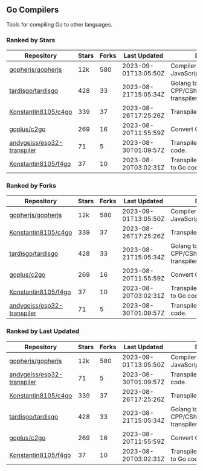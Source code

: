 ## Go Compilers

Tools for compiling Go to other languages.

### Ranked by Stars

| Repository | Stars | Forks | Last Updated | Description | 
|------------|-------|-------|--------------|-------------|
| [gopherjs/gopherjs](https://github.com/gopherjs/gopherjs) | 12k | 580 | 2023-09-01T13:05:50Z |  Compiler from Go to JavaScript. |
| [tardisgo/tardisgo](https://github.com/tardisgo/tardisgo) | 428 | 33 | 2023-08-21T15:05:34Z |  Golang to Haxe to CPP/CSharp/Java/JavaScript transpiler. |
| [Konstantin8105/c4go](https://github.com/Konstantin8105/c4go) | 339 | 37 | 2023-08-26T17:25:26Z |  Transpile C code to Go code. |
| [goplus/c2go](https://github.com/goplus/c2go) | 269 | 16 | 2023-08-20T11:55:59Z |  Convert C code to Go code. |
| [andygeiss/esp32-transpiler](https://github.com/andygeiss/esp32-transpiler) | 71 | 5 | 2023-08-30T01:09:57Z |  Transpile Go into Arduino code. |
| [Konstantin8105/f4go](https://github.com/Konstantin8105/f4go) | 37 | 10 | 2023-08-20T03:02:31Z |  Transpile FORTRAN 77 code to Go code. |

### Ranked by Forks

| Repository | Stars | Forks | Last Updated | Description | 
|------------|-------|-------|--------------|-------------|
| [gopherjs/gopherjs](https://github.com/gopherjs/gopherjs) | 12k | 580 | 2023-09-01T13:05:50Z |  Compiler from Go to JavaScript. |
| [Konstantin8105/c4go](https://github.com/Konstantin8105/c4go) | 339 | 37 | 2023-08-26T17:25:26Z |  Transpile C code to Go code. |
| [tardisgo/tardisgo](https://github.com/tardisgo/tardisgo) | 428 | 33 | 2023-08-21T15:05:34Z |  Golang to Haxe to CPP/CSharp/Java/JavaScript transpiler. |
| [goplus/c2go](https://github.com/goplus/c2go) | 269 | 16 | 2023-08-20T11:55:59Z |  Convert C code to Go code. |
| [Konstantin8105/f4go](https://github.com/Konstantin8105/f4go) | 37 | 10 | 2023-08-20T03:02:31Z |  Transpile FORTRAN 77 code to Go code. |
| [andygeiss/esp32-transpiler](https://github.com/andygeiss/esp32-transpiler) | 71 | 5 | 2023-08-30T01:09:57Z |  Transpile Go into Arduino code. |

### Ranked by Last Updated

| Repository | Stars | Forks | Last Updated | Description | 
|------------|-------|-------|--------------|-------------|
| [gopherjs/gopherjs](https://github.com/gopherjs/gopherjs) | 12k | 580 | 2023-09-01T13:05:50Z |  Compiler from Go to JavaScript. |
| [andygeiss/esp32-transpiler](https://github.com/andygeiss/esp32-transpiler) | 71 | 5 | 2023-08-30T01:09:57Z |  Transpile Go into Arduino code. |
| [Konstantin8105/c4go](https://github.com/Konstantin8105/c4go) | 339 | 37 | 2023-08-26T17:25:26Z |  Transpile C code to Go code. |
| [tardisgo/tardisgo](https://github.com/tardisgo/tardisgo) | 428 | 33 | 2023-08-21T15:05:34Z |  Golang to Haxe to CPP/CSharp/Java/JavaScript transpiler. |
| [goplus/c2go](https://github.com/goplus/c2go) | 269 | 16 | 2023-08-20T11:55:59Z |  Convert C code to Go code. |
| [Konstantin8105/f4go](https://github.com/Konstantin8105/f4go) | 37 | 10 | 2023-08-20T03:02:31Z |  Transpile FORTRAN 77 code to Go code. |

